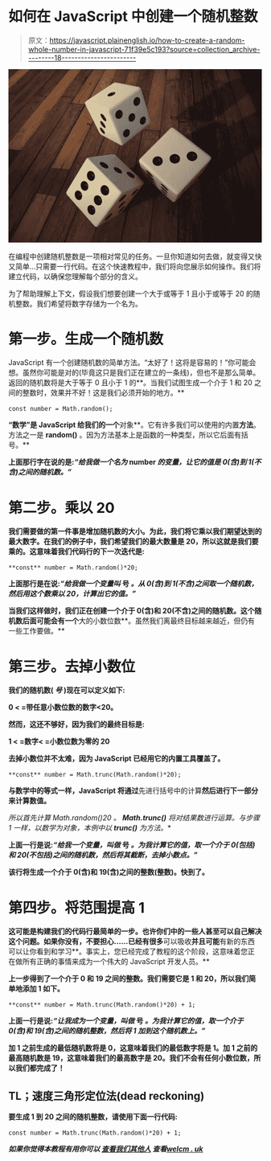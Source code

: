 # 如何在 JavaScript 中创建一个随机整数

> 原文：<https://javascript.plainenglish.io/how-to-create-a-random-whole-number-in-javascript-71f39e5c193?source=collection_archive---------18----------------------->

![](img/214b84193778a0238ef1ec74dc20a017.png)

在编程中创建随机整数是一项相对常见的任务。一旦你知道如何去做，就变得又快又简单…只需要一行代码。在这个快速教程中，我们将向您展示如何操作。我们将建立代码，以确保您理解每个部分的含义。

为了帮助理解上下文，假设我们想要创建一个大于或等于 1 且小于或等于 20 的随机整数。我们希望将数字存储为一个名为。

# 第一步。生成一个随机数

JavaScript 有一个创建随机数的简单方法。“太好了！这将是容易的！”你可能会想。虽然你可能是对的(毕竟这只是我们正在建立的一条线)，但也不是那么简单。返回的随机数将是大于等于 0 且小于 1 的**。当我们试图生成一个介于 1 和 20 之间的整数时，效果并不好！这是我们必须开始的地方。**

```
const number = Math.random();
```

**“**数学**”是 JavaScript 给我们的一个**对象**。它有许多我们可以使用的内置**方法**。方法之一是 **random()** 。因为方法基本上是函数的一种类型，所以它后面有括号。**

**上面那行字在说的是:*“给我做一个名为* **number** *的变量，让它的值是 0(含)到 1(不含)之间的随机数。”***

# **第二步。乘以 20**

**我们需要做的第一件事是增加随机数的大小。为此，我们将它乘以我们期望达到的最大数字。在我们的例子中，我们希望我们的最大数量是 20，所以这就是我们要乘的。这意味着我们代码行的下一次迭代是:**

```
**const** number = Math.random()*20;
```

**上面那行是在说:*“给我做一个变量叫* **号** *。从 0(含)到 1(不含)之间取一个随机数，然后用这个数乘以 20，计算出它的值。”***

**当我们这样做时，我们正在创建一个介于 0(含)和 20(不含)之间的随机数。这个随机数后面可能会有一个**大的小数位数**。虽然我们离最终目标越来越近，但仍有一些工作要做。**

# **第三步。去掉小数位**

**我们的随机数( ***号*** )现在可以定义如下:**

****0 < =带任意小数位数的数字<20**。**

**然而，这还不够好，因为我们的最终目标是:**

****1 < =数字< =小数位数为零的 20****

**去掉小数位并不太难，因为 **JavaScript 已经用它的内置工具覆盖了**。**

```
**const** number = Math.trunc(Math.random()*20);
```

**与数学中的等式一样，JavaScript 将通过**先进行括号中的计算**然后进行下一部分来计算数值。**

**所以首先计算 **Math.random()*20** 。 **Math.trunc()** 将对结果数进行运算。与步骤 1 一样，以**数学**为对象，本例中以 **trunc()** 为方法。**

**上面一行是说:*“给我一个变量，叫做* **号** *。为我计算它的值，取一个介于 0(包括)和 20(不包括)之间的随机数，然后将其截断，去掉小数点。”***

**该行将生成一个介于 0(含)和 19(含)之间的整数(整数)。快到了。**

# **第四步。将范围提高 1**

**这可能是构建我们的代码行最简单的一步。也许你们中的一些人甚至可以自己解决这个问题。如果你没有，不要担心……已经有很多**可以吸收**并且可能**有新的东西可以让你看到和学习**。事实上，您已经完成了教程的这个阶段，这意味着您正在做所有正确的事情来成为一个伟大的 JavaScript 开发人员。**

**上一步得到了一个介于 0 和 19 之间的整数。我们需要它是 1 和 20，所以我们简单地添加 1 如下。**

```
**const** number = Math.trunc(Math.random()*20) + 1;
```

**上面一行是说:*“让我成为一个变量，叫做* **号** *。为我计算它的值，取一个介于 0(含)和 19(含)之间的随机整数，然后将 1 加到这个随机数上。”***

**加 1 之前生成的最低随机数将是 0，这意味着我们的最低数字将是 1。加 1 之前的最高随机数是 19，这意味着我们的最高数字是 20。我们不会有任何小数位数，所以我们都完成了！**

## **TL；速度三角形定位法(dead reckoning)**

**要生成 1 到 20 之间的随机整数，请使用下面一行代码:**

```
const number = Math.trunc(Math.random()*20) + 1;
```

***如果你觉得本教程有用你可以* [*查看我们其他人*](https://welcm.uk/blog) *查看*[*welcm . uk*](https://welcm.uk/blog)**